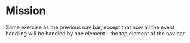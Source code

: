 Mission
=======

Same exercise as the previous nav bar,
except that now all the event handling will be handled by one element - the top element of the nav bar

